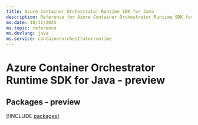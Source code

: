 ```yaml
---
title: Azure Container Orchestrator Runtime SDK for Java
description: Reference for Azure Container Orchestrator Runtime SDK for Java
ms.date: 10/31/2025
ms.topic: reference
ms.devlang: java
ms.service: containerorchestratorruntime
---
```

# Azure Container Orchestrator Runtime SDK for Java - preview
## Packages - preview
[!INCLUDE [packages](container-orchestrator-runtime-index.md)]